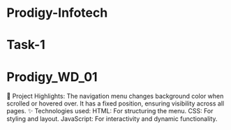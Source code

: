 # Prodigy-Infotech
# Task-1
# Prodigy_WD_01
💫 Project Highlights:
The navigation menu changes background color when scrolled or hovered over.
It has a fixed position, ensuring visibility across all pages.
✨ Technologies used:
HTML: For structuring the menu.
CSS: For styling and layout.
JavaScript: For interactivity and dynamic functionality.



